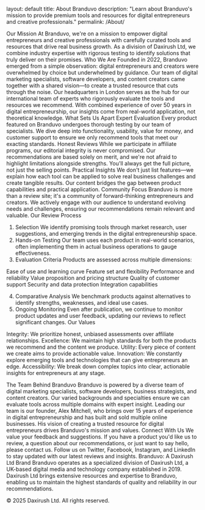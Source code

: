 layout: default
title: About Branduvo
description: "Learn about Branduvo's mission to provide premium tools and resources for digital entrepreneurs and creative professionals."
permalink: /About/

Our Mission
At Branduvo, we're on a mission to empower digital entrepreneurs and creative professionals with carefully curated tools and resources that drive real business growth. As a division of Daxirush Ltd, we combine industry expertise with rigorous testing to identify solutions that truly deliver on their promises.
Who We Are
Founded in 2022, Branduvo emerged from a simple observation: digital entrepreneurs and creators were overwhelmed by choice but underwhelmed by guidance. Our team of digital marketing specialists, software developers, and content creators came together with a shared vision—to create a trusted resource that cuts through the noise.
Our headquarters in London serves as the hub for our international team of experts who rigorously evaluate the tools and resources we recommend. With combined experience of over 50 years in digital entrepreneurship, our insights come from real-world application, not theoretical knowledge.
What Sets Us Apart
Expert Evaluation
Every product featured on Branduvo undergoes thorough testing by our team of specialists. We dive deep into functionality, usability, value for money, and customer support to ensure we only recommend tools that meet our exacting standards.
Honest Reviews
While we participate in affiliate programs, our editorial integrity is never compromised. Our recommendations are based solely on merit, and we're not afraid to highlight limitations alongside strengths. You'll always get the full picture, not just the selling points.
Practical Insights
We don't just list features—we explain how each tool can be applied to solve real business challenges and create tangible results. Our content bridges the gap between product capabilities and practical application.
Community Focus
Branduvo is more than a review site; it's a community of forward-thinking entrepreneurs and creators. We actively engage with our audience to understand evolving needs and challenges, ensuring our recommendations remain relevant and valuable.
Our Review Process
1. Selection
We identify promising tools through market research, user suggestions, and emerging trends in the digital entrepreneurship space.
2. Hands-on Testing
Our team uses each product in real-world scenarios, often implementing them in actual business operations to gauge effectiveness.
3. Evaluation Criteria
Products are assessed across multiple dimensions:

Ease of use and learning curve
Feature set and flexibility
Performance and reliability
Value proposition and pricing structure
Quality of customer support
Security and data protection
Integration capabilities

4. Comparative Analysis
We benchmark products against alternatives to identify strengths, weaknesses, and ideal use cases.
5. Ongoing Monitoring
Even after publication, we continue to monitor product updates and user feedback, updating our reviews to reflect significant changes.
Our Values

Integrity: We prioritize honest, unbiased assessments over affiliate relationships.
Excellence: We maintain high standards for both the products we recommend and the content we produce.
Utility: Every piece of content we create aims to provide actionable value.
Innovation: We constantly explore emerging tools and technologies that can give entrepreneurs an edge.
Accessibility: We break down complex topics into clear, actionable insights for entrepreneurs at any stage.

The Team Behind Branduvo
Branduvo is powered by a diverse team of digital marketing specialists, software developers, business strategists, and content creators. Our varied backgrounds and specialties ensure we can evaluate tools across multiple domains with expert insight.
Leading our team is our founder, Alex Mitchell, who brings over 15 years of experience in digital entrepreneurship and has built and sold multiple online businesses. His vision of creating a trusted resource for digital entrepreneurs drives Branduvo's mission and values.
Connect With Us
We value your feedback and suggestions. If you have a product you'd like us to review, a question about our recommendations, or just want to say hello, please contact us.
Follow us on Twitter, Facebook, Instagram, and LinkedIn to stay updated with our latest reviews and insights.
Branduvo: A Daxirush Ltd Brand
Branduvo operates as a specialized division of Daxirush Ltd, a UK-based digital media and technology company established in 2019. Daxirush Ltd brings extensive resources and expertise to Branduvo, enabling us to maintain the highest standards of quality and reliability in our recommendations.

© 2025 Daxirush Ltd. All rights reserved.